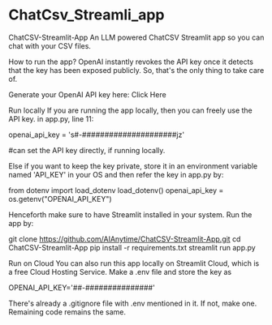 # ChatCsv_Streamli_app
ChatCSV-Streamlit-App An LLM powered ChatCSV Streamlit app so you can chat with your CSV files.

How to run the app?
OpenAI instantly revokes the API key once it detects that the key has been exposed publicly. So, that's the only thing to take care of.

Generate your OpenAI API key here: Click Here

Run locally
If you are running the app locally, then you can freely use the API key.
in app.py, line 11:

openai_api_key = 's#-#####################jz'

#can set the API key directly, if running locally.

Else if you want to keep the key private, store it in an environment variable named 'API_KEY' in your OS and then refer the key in app.py by:

from dotenv import load_dotenv
load_dotenv()
openai_api_key = os.getenv("OPENAI_API_KEY")

Henceforth make sure to have Streamlit installed in your system. Run the app by:

git clone https://github.com/AIAnytime/ChatCSV-Streamlit-App.git
cd ChatCSV-Streamlit-App
pip install -r requirements.txt
streamlit run app.py

Run on Cloud
You can also run this app locally on Streamlit Cloud, which is a free Cloud Hosting Service.
Make a .env file and store the key as

OPENAI_API_KEY='##-###############'

There's already a .gitignore file with .env mentioned in it. If not, make one.
Remaining code remains the same.
